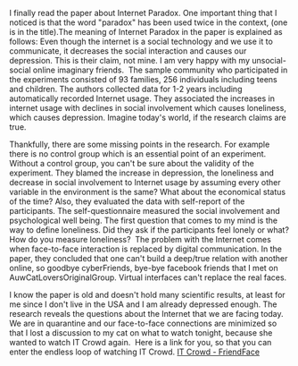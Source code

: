 I finally read the paper about Internet Paradox. One important thing that I noticed is that the word "paradox" has been used twice in the context, (one is in the title).The meaning of Internet Paradox in the paper is explained as follows: 
Even though the internet is a social technology and we use it to communicate, it decreases the social interaction and causes our depression. 
This is their claim, not mine. I am very happy with my unsocial-social online imaginary friends. 
The sample community who participated in the experiments consisted of 93 families, 256 individuals including teens and children. 
The authors collected data for 1-2 years including automatically recorded Internet usage. 
They associated the increases in internet usage with declines in social involvement which causes loneliness, which causes depression. Imagine today's world, if the research claims are true. 

Thankfully, there are some missing points in the research. For example there is no control group which is an essential point of an experiment. 
Without a control group, you can't be sure about the validity of the experiment. 
They blamed the increase in depression, the loneliness and decrease in social involvement to Internet usage by assuming every other variable in the environment is the same? 
What about the economical status of the time? Also, they evaluated the data with self-report of the participants. 
The self-questionnaire measured the social involvement and psychological well being. 
The first question that comes to my mind is the way to define loneliness. 
Did they ask if the participants feel lonely or what? How do you measure loneliness?  The problem with the Internet comes when face-to-face interaction 
is replaced by digital communication. In the paper, they concluded that one can't build 
a deep/true relation with another online, so goodbye cyberFriends, bye-bye facebook friends that I met on AuwCatLoversOriginalGroup. Virtual interfaces can't replace the real faces. 

I know the paper is old and doesn't hold many scientific results, at least for me since I don't live in the USA 
and I am already depressed enough. The research reveals the questions about the Internet that we are facing today. 
We are in quarantine and our face-to-face connections are minimized so that I lost a discussion to my cat on what to watch tonight, because she wanted to watch IT Crowd 
again.  Here is a link for you, so that you can enter the endless loop of watching IT Crowd. [IT Crowd - FriendFace](https://www.youtube.com/watch?v=j4o2PDwKdcA) 

     

